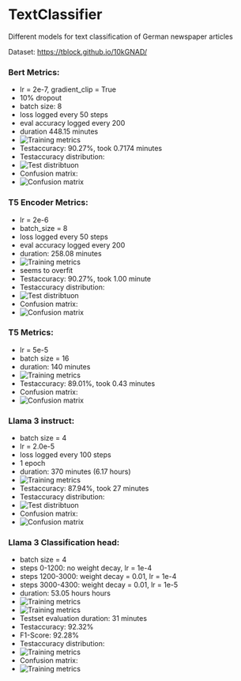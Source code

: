 # TextClassifier
Different models for text classification of German newspaper articles

Dataset: https://tblock.github.io/10kGNAD/

### Bert Metrics:
* lr = 2e-7, gradient_clip = True
* 10% dropout
* batch size: 8
* loss logged every 50 steps
* eval accuracy logged every 200
* duration 448.15 minutes
* ![Training metrics](results/bert_results/metrics/graph_20_epochs.png)
* Testaccuracy: 90.27%, took 0.7174 minutes
* Testaccuracy distribution:
* ![Test distribtuon](results/bert_results/metrics/test_evaluation.png)
* Confusion matrix:
* ![Confusion matrix](results/bert_results/metrics/confusion_matrix.png)

### T5 Encoder Metrics:
* lr = 2e-6
* batch_size = 8
* loss logged every 50 steps
* eval accuracy logged every 200
* duration: 258.08 minutes
* ![Training metrics](results/t5_results/encoder/metrics/graph_10_epochs.png)
* seems to overfit
* Testaccuracy: 90.27%, took 1.00 minute
* Testaccuracy distribution:
* ![Test distribtuon](results/t5_results/encoder/metrics/test_evaluation.png)
* Confusion matrix:
* ![Confusion matrix](results/t5_results/encoder/metrics/confusion_matrix.png)


### T5 Metrics:
* lr = 5e-5
* batch size = 16
* duration: 140 minutes
* ![Training metrics](results/t5_results/base/metrics/training.png)
* Testaccuracy: 89.01%, took 0.43 minutes
* Confusion matrix:
* ![Confusion matrix](results/t5_results/base/metrics/confusion_matrix.png)

### Llama 3 instruct:
* batch size = 4
* lr = 2.0e-5
* loss logged every 100 steps
* 1 epoch
* duration: 370 minutes (6.17 hours)
* ![Training metrics](results/llama3_results/instruct/metrics/graph_1_epoch.png)
* Testaccuracy: 87.94%, took 27 minutes
* Testaccuracy distribution:
* ![Test distribtuon](results/llama3_results/instruct/metrics/test_evaluation.png)
* Confusion matrix:
* ![Confusion matrix](results/llama3_results/instruct/metrics/confusion_matrix.png)

### Llama 3 Classification head:
* batch size = 4
* steps 0-1200: no weight decay, lr = 1e-4
* steps 1200-3000: weight decay = 0.01, lr = 1e-4
* steps 3000-4300: weight decay = 0.01, lr = 1e-5
* duration: 53.05 hours hours
* ![Training metrics](results/llama3_results/classification_head/metrics/training_loss.png)
* ![Training metrics](results/llama3_results/classification_head/metrics/training_accuracy.png)
* Testset evaluation duration: 31 minutes
* Testaccuracy: 92.32%
* F1-Score: 92.28%
* Testaccuracy distribution:
* ![Training metrics](results/llama3_results/classification_head/metrics/test_evaluation.png)
* Confusion matrix:
* ![Training metrics](results/llama3_results/classification_head/metrics/confusion_matrix.png)
